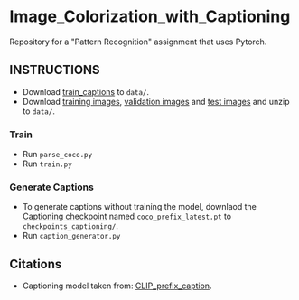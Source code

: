 # Image_Colorization_with_Captioning
Repository for a "Pattern Recognition" assignment that uses Pytorch.

## INSTRUCTIONS
- Download [train_captions](https://drive.google.com/file/d/1D3EzUK1d1lNhD2hAvRiKPThidiVbP2K_/view?usp=sharing) to `data/`.
- Download [training images](http://images.cocodataset.org/zips/train2014.zip), [validation images](http://images.cocodataset.org/zips/val2014.zip) and [test images](http://images.cocodataset.org/zips/test2014.zip) and unzip to `data/`.

### Train
- Run `parse_coco.py`
- Run `train.py`

### Generate Captions
- To generate captions without training the model, downlaod the [Captioning checkpoint](https://drive.google.com/drive/folders/1uVuNwwoAZTdtsfwvYrqopBUY08KW-3tC?usp=sharing) named `coco_prefix_latest.pt` to `checkpoints_captioning/`.
- Run `caption_generator.py`

## Citations
- Captioning model taken from: [CLIP_prefix_caption](https://github.com/rmokady/CLIP_prefix_caption).
